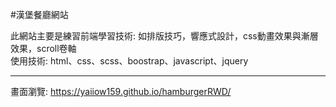 #漢堡餐廳網站

此網站主要是練習前端學習技術: 如排版技巧，響應式設計，css動畫效果與漸層效果，scroll卷軸 <br>
使用技術: html、css、scss、boostrap、javascript、jquery <br>

--------------------------------------------------------------------------------------
畫面瀏覽: https://yaiiow159.github.io/hamburgerRWD/ 

